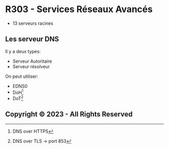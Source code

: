 # R303 - Services Réseaux Avancés

- 13 serveurs racines

## Les serveur DNS

Il y a deux types:

- Serveur Autoritaire
- Serveur résolveur

On peut utiliser:

- EDNS0
- DoH[^1]
- DoT[^2]

[^1]: DNS over HTTPS
[^2]: DNS over TLS -> port 853

## Copyright &copy; 2023 - All Rights Reserved
